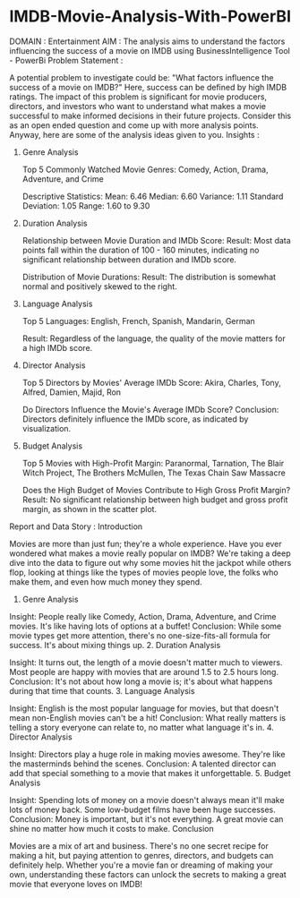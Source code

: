 # IMDB-Movie-Analysis-With-PowerBI
DOMAIN : Entertainment
AIM : The analysis aims to understand the factors influencing the success of a movie on IMDB using BusinessIntelligence Tool - PowerBi
Problem Statement :

A potential problem to investigate could be: "What factors influence the success of a movie on IMDB?" Here, success can be defined by high IMDB ratings. The impact of this problem is significant for movie producers, directors, and investors who want to understand what makes a movie successful to make informed decisions in their future projects. Consider this as an open ended question and come up with more analysis points. Anyway, here are some of the analysis ideas given to you.
Insights :
1. Genre Analysis

    Top 5 Commonly Watched Movie Genres:
        Comedy, Action, Drama, Adventure, and Crime

    Descriptive Statistics:
        Mean: 6.46
        Median: 6.60
        Variance: 1.11
        Standard Deviation: 1.05
        Range: 1.60 to 9.30

2. Duration Analysis

    Relationship between Movie Duration and IMDb Score:
        Result: Most data points fall within the duration of 100 - 160 minutes, indicating no significant relationship between duration and IMDb score.

    Distribution of Movie Durations:
        Result: The distribution is somewhat normal and positively skewed to the right.

3. Language Analysis

    Top 5 Languages:
        English, French, Spanish, Mandarin, German

    Result:
        Regardless of the language, the quality of the movie matters for a high IMDb score.

4. Director Analysis

    Top 5 Directors by Movies' Average IMDb Score:
        Akira, Charles, Tony, Alfred, Damien, Majid, Ron

    Do Directors Influence the Movie's Average IMDb Score?
        Conclusion: Directors definitely influence the IMDb score, as indicated by visualization.

5. Budget Analysis

    Top 5 Movies with High-Profit Margin:
        Paranormal, Tarnation, The Blair Witch Project, The Brothers McMullen, The Texas Chain Saw Massacre

    Does the High Budget of Movies Contribute to High Gross Profit Margin?
        Result: No significant relationship between high budget and gross profit margin, as shown in the scatter plot.

Report and Data Story :
Introduction

Movies are more than just fun; they're a whole experience. Have you ever wondered what makes a movie really popular on IMDB? We're taking a deep dive into the data to figure out why some movies hit the jackpot while others flop, looking at things like the types of movies people love, the folks who make them, and even how much money they spend.
1. Genre Analysis

Insight: People really like Comedy, Action, Drama, Adventure, and Crime movies. It's like having lots of options at a buffet!
Conclusion: While some movie types get more attention, there's no one-size-fits-all formula for success. It's about mixing things up.
2. Duration Analysis

Insight: It turns out, the length of a movie doesn't matter much to viewers. Most people are happy with movies that are around 1.5 to 2.5 hours long.
Conclusion: It's not about how long a movie is; it's about what happens during that time that counts.
3. Language Analysis

Insight: English is the most popular language for movies, but that doesn't mean non-English movies can't be a hit!
Conclusion: What really matters is telling a story everyone can relate to, no matter what language it's in.
4. Director Analysis

Insight: Directors play a huge role in making movies awesome. They're like the masterminds behind the scenes.
Conclusion: A talented director can add that special something to a movie that makes it unforgettable.
5. Budget Analysis

Insight: Spending lots of money on a movie doesn't always mean it'll make lots of money back. Some low-budget films have been huge successes.
Conclusion: Money is important, but it's not everything. A great movie can shine no matter how much it costs to make.
Conclusion

Movies are a mix of art and business. There's no one secret recipe for making a hit, but paying attention to genres, directors, and budgets can definitely help. Whether you're a movie fan or dreaming of making your own, understanding these factors can unlock the secrets to making a great movie that everyone loves on IMDB!
